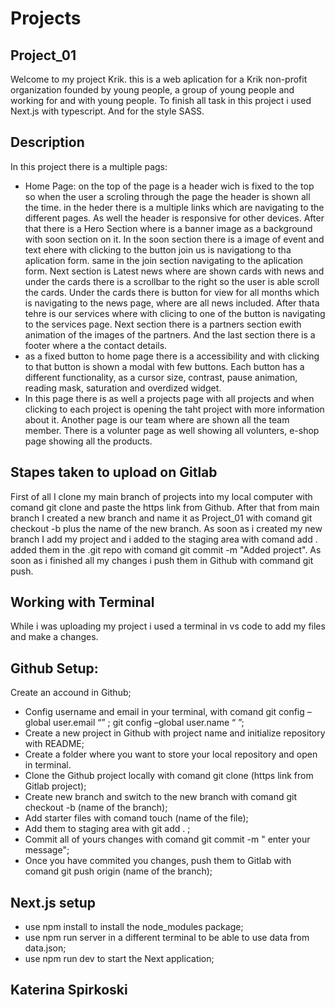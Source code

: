 # Projects

## Project_01

Welcome to my project Krik. this is a web aplication for a Krik non-profit organization founded by young people, a group of young people and working for and with young people. To finish all task in this project i used Next.js with typescript. And for the style SASS.
​

## Description

In this project there is a multiple pags:

- Home Page: on the top of the page is a header wich is fixed to the top so when the user a scroling through the page the header is shown all the time. in the heder there is a multiple links which are navigating to the different pages. As well the header is responsive for other devices. After that there is a Hero Section where is a banner image as a background with soon section on it. In the soon section there is a image of event and text ehere with clicking to the button join us is navigationg to tha aplication form. same in the join section navigating to the aplication form. Next section is Latest news where are shown cards with news and under the cards there is a scrollbar to the right so the user is able scroll the cards. Under the cards there is button for view for all months which is navigating to the news page, where are all news included. After thata tehre is our services where with clicing to one of the button is navigating to the services page. Next section there is a partners section ewith animation of the images of the partners. And the last section there is a footer where a the contact details.
- as a fixed button to home page there is a accessibility and with clicking to that button is shown a modal with few buttons. Each button has a different functionality, as a cursor size, contrast, pause animation, reading mask, saturation and overdized widget.
- In this page there is as well a projects page with all projects and when clicking to each project is opening the taht project with more information about it. Another page is our team where are shown all the team member. There is a volunter page as well showing all volunters, e-shop page showing all the products.

## Stapes taken to upload on Gitlab

First of all I clone my main branch of projects into my local computer with comand git clone and paste the https link from Github. After that from main branch I created a new branch and name it as Project_01 with comand git checkout -b plus the name of the new branch.
As soon as i created my new branch I add my project and i added to the staging area with comand add . added them in the .git repo with comand git commit -m "Added project".
As soon as i finished all my changes i push them in Github with command git push.

## Working with Terminal

While i was uploading my project i used a terminal in vs code to add my files and make a changes.

## Github Setup:

Create an accound in Github;

- Config username and email in your terminal, with comand git config –global user.email “” ; git config –global user.name “ ”;
- Create a new project in Github with project name and initialize repository with README;
- Create a folder where you want to store your local repository and open in terminal.
- Clone the Github project locally with comand git clone (https link from Gitlab project);
- Create new branch and switch to the new branch with comand git checkout -b (name of the branch);
- Add starter files with comand touch (name of the file);
- Add them to staging area with git add . ;
- Commit all of yours changes with comand git commit -m " enter your message";
- Once you have commited you changes, push them to Gitlab with comand git push origin (name of the branch);

## Next.js setup

- use npm install to install the node_modules package;
- use npm run server in a different terminal to be able to use data from data.json;
- use npm run dev to start the Next application;

## Katerina Spirkoski
